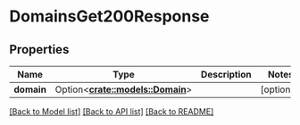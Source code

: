 # DomainsGet200Response

## Properties

Name | Type | Description | Notes
------------ | ------------- | ------------- | -------------
**domain** | Option<[**crate::models::Domain**](domain.md)> |  | [optional]

[[Back to Model list]](../README.md#documentation-for-models) [[Back to API list]](../README.md#documentation-for-api-endpoints) [[Back to README]](../README.md)



